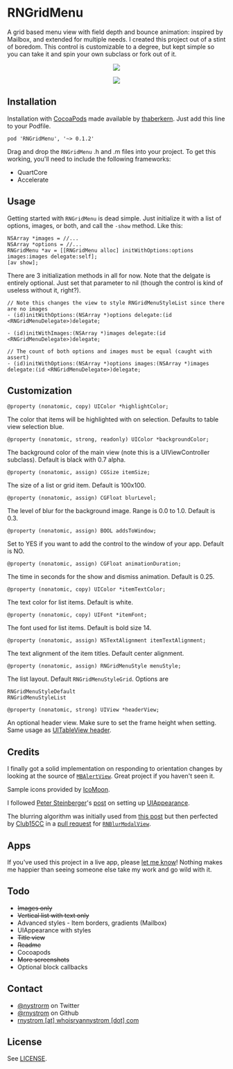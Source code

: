 RNGridMenu
===========

A grid based menu view with field depth and bounce animation: inspired by Mailbox, and extended for multiple needs. I created this project out of a stint of boredom. This control is customizable to a degree, but kept simple so you can take it and spin your own subclass or fork out of it.

<p align="center"><img src="https://raw.github.com/rnystrom/RNGridMenu/master/images/menu.gif"/></p>

<p align="center"><img src="https://raw.github.com/rnystrom/RNGridMenu/master/images/options.jpg"/></p>

## Installation ##

Installation with [CocoaPods](http://cocoapods.org/) made available by [thaberkern](https://github.com/thaberkern). Just add this line to your Podfile.

```
pod 'RNGridMenu', '~> 0.1.2'
```

Drag and drop the <code>RNGridMenu</code> .h and .m files into your project. To get this working, you'll need to include the following frameworks:

- QuartCore
- Accelerate

## Usage ##

Getting started with <code>RNGridMenu</code> is dead simple. Just initialize it with a list of options, images, or both, and call the <code>-show</code> method. Like this:

```objc
NSArray *images = //...
NSArray *options = //...
RNGridMenu *av = [[RNGridMenu alloc] initWithOptions:options images:images delegate:self];
[av show];
```

There are 3 initialization methods in all for now. Note that the delgate is entirely optional. Just set that parameter to nil (though the control is kind of useless without it, right?).

```objc
// Note this changes the view to style RNGridMenuStyleList since there are no images
- (id)initWithOptions:(NSArray *)options delegate:(id <RNGridMenuDelegate>)delegate;

- (id)initWithImages:(NSArray *)images delegate:(id <RNGridMenuDelegate>)delegate;

// The count of both options and images must be equal (caught with assert)
- (id)initWithOptions:(NSArray *)options images:(NSArray *)images delegate:(id <RNGridMenuDelegate>)delegate;
```

## Customization

```objc
@property (nonatomic, copy) UIColor *highlightColor;
```

The color that items will be highlighted with on selection. Defaults to table view selection blue.

```objc
@property (nonatomic, strong, readonly) UIColor *backgroundColor;
```

The background color of the main view (note this is a UIViewController subclass). Default is black with 0.7 alpha.

```objc
@property (nonatomic, assign) CGSize itemSize;
```

The size of a list or grid item. Default is 100x100.

```objc
@property (nonatomic, assign) CGFloat blurLevel;
```

The level of blur for the background image. Range is 0.0 to 1.0. Default is 0.3.

```objc
@property (nonatomic, assign) BOOL addsToWindow;
```

Set to YES if you want to add the control to the window of your app. Default is NO.

```objc
@property (nonatomic, assign) CGFloat animationDuration;
```

The time in seconds for the show and dismiss animation. Default is 0.25.

```objc
@property (nonatomic, copy) UIColor *itemTextColor;
```

The text color for list items. Default is white.

```objc
@property (nonatomic, copy) UIFont *itemFont;
```

The font used for list items. Default is bold size 14.

```objc
@property (nonatomic, assign) NSTextAlignment itemTextAlignment;
```

The text alignment of the item titles. Default center alignment.

```objc
@property (nonatomic, assign) RNGridMenuStyle menuStyle;
```

The list layout. Default <code>RNGridMenuStyleGrid</code>. Options are

```objc
RNGridMenuStyleDefault
RNGridMenuStyleList
```

```objc
@property (nonatomic, strong) UIView *headerView;
```

An optional header view. Make sure to set the frame height when setting. Same usage as [UITableView header](http://developer.apple.com/library/ios/#documentation/uikit/reference/UITableView_Class/Reference/Reference.html).

## Credits

I finally got a solid implementation on responding to orientation changes by looking at the source of [<code>MBAlertView</code>](https://github.com/mobitar/MBAlertView). Great project if you haven't seen it.

Sample icons provided by [IcoMoon](http://icomoon.io/).

I followed [Peter Steinberger](http://petersteinberger.com/)'s [post](http://petersteinberger.com/blog/2013/uiappearance-for-custom-views/) on setting up [UIAppearance](http://developer.apple.com/library/ios/#documentation/uikit/reference/UIAppearance_Protocol/).

The blurring algorithm was initially used from [this post](http://indieambitions.com/idevblogaday/perform-blur-vimage-accelerate-framework-tutorial/) but then perfected by [Club15CC](https://github.com/Club15CC) in a [pull request](https://github.com/rnystrom/RNBlurModalView/pull/11) for <code>[RNBlurModalView](https://github.com/rnystrom/RNBlurModalView)</code>.

## Apps

If you've used this project in a live app, please <a href="mailTo:rnystrom@whoisryannystrom.com">let me know</a>! Nothing makes me happier than seeing someone else take my work and go wild with it.

## Todo

- ~~Images only~~
- ~~Vertical list with text only~~
- Advanced styles - Item borders, gradients (Mailbox)
- UIAppearance with styles
- ~~Title view~~
- ~~Readme~~
- Cocoapods
- ~~More screenshots~~
- Optional block callbacks

## Contact

* [@nystrorm](https://twitter.com/_ryannystrom) on Twitter
* [@rnystrom](https://github.com/rnystrom) on Github
* <a href="mailTo:rnystrom@whoisryannystrom.com">rnystrom [at] whoisryannystrom [dot] com</a>

## License

See [LICENSE](https://github.com/rnystrom/RNGridMenu/blob/master/LICENSE).
